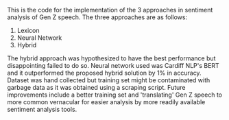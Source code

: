 This is the code for the implementation of the 3 approaches in sentiment analysis of Gen Z speech. The three approaches are as follows:

1. Lexicon
2. Neural Network
3. Hybrid

The hybrid approach was hypothesized to have the best performance but disappointing failed to do so. Neural network used was Cardiff NLP's BERT and it outperformed the proposed hybrid solution by 1% in accuracy. Dataset was hand collected but training set might be contaminated with garbage data as it was obtained using a scraping script.
Future improvements include a better training set and 'translating' Gen Z speech to more common vernacular for easier analysis by more readily available sentiment analysis tools.
